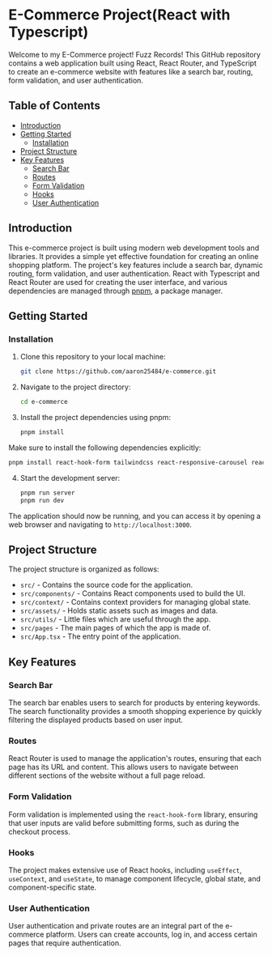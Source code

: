 # E-Commerce Project(React with Typescript)

Welcome to my E-Commerce project! Fuzz Records! This GitHub repository contains a web application built using React, React Router, and TypeScript to create an e-commerce website with features like a search bar, routing, form validation, and user authentication.

## Table of Contents
- [Introduction](#introduction)
- [Getting Started](#getting-started)
  - [Installation](#installation)
- [Project Structure](#project-structure)
- [Key Features](#key-features)
  - [Search Bar](#search-bar)
  - [Routes](#routes)
  - [Form Validation](#form-validation)
  - [Hooks](#hooks)
  - [User Authentication](#user-authentication)

## Introduction

This e-commerce project is built using modern web development tools and libraries. It provides a simple yet effective foundation for creating an online shopping platform. The project's key features include a search bar, dynamic routing, form validation, and user authentication. React with Typescript and React Router are used for creating the user interface, and various dependencies are managed through [pnpm](https://pnpm.io/), a package manager.

## Getting Started

### Installation

1. Clone this repository to your local machine:

   ```bash
   git clone https://github.com/aaron25484/e-commerce.git
   ```

2. Navigate to the project directory:

   ```bash
   cd e-commerce
   ```

3. Install the project dependencies using pnpm:

   ```bash
   pnpm install
   ```
Make sure to install the following dependencies explicitly:

   ```bash
   pnpm install react-hook-form tailwindcss react-responsive-carousel react-router-dom
   ```

4. Start the development server:

   ```bash
   pnpm run server
   pnpm run dev
   ```

The application should now be running, and you can access it by opening a web browser and navigating to `http://localhost:3000`.

## Project Structure

The project structure is organized as follows:

- `src/` - Contains the source code for the application.
- `src/components/` - Contains React components used to build the UI.
- `src/context/` - Contains context providers for managing global state.
- `src/assets/` - Holds static assets such as images and data.
- `src/utils/` - Little files which are useful through the app.
- `src/pages` - The main pages of which the app is made of.
- `src/App.tsx` - The entry point of the application.

## Key Features

### Search Bar

The search bar enables users to search for products by entering keywords. The search functionality provides a smooth shopping experience by quickly filtering the displayed products based on user input.

### Routes

React Router is used to manage the application's routes, ensuring that each page has its URL and content. This allows users to navigate between different sections of the website without a full page reload.

### Form Validation

Form validation is implemented using the `react-hook-form` library, ensuring that user inputs are valid before submitting forms, such as during the checkout process.

### Hooks

The project makes extensive use of React hooks, including `useEffect`, `useContext`, and `useState`, to manage component lifecycle, global state, and component-specific state.

### User Authentication

User authentication and private routes are an integral part of the e-commerce platform. Users can create accounts, log in, and access certain pages that require authentication.
